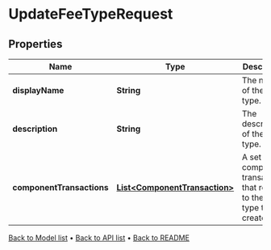 

# UpdateFeeTypeRequest


## Properties

| Name | Type | Description | Notes |
|------------ | ------------- | ------------- | -------------|
|**displayName** | **String** | The name of the fee type. |  |
|**description** | **String** | The description of the fee type. |  [optional] |
|**componentTransactions** | [**List&lt;ComponentTransaction&gt;**](ComponentTransaction.md) | A set of component transactions that relate to the fee type to be created. |  |



[Back to Model list](../README.md#documentation-for-models) &#8226; [Back to API list](../README.md#documentation-for-api-endpoints) &#8226; [Back to README](../README.md)


